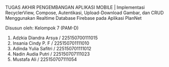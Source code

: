 TUGAS AKHIR PENGEMBANGAN APLIKASI MOBILE | 
Implementasi RecyclerView, Compose, Autentikasi, Upload-Download Gambar, dan CRUD Menggunakan Realtime Database Firebase pada Aplikasi PlanNet

Disusun oleh:
Kelompok 7 (PAM-D)
1. Adzkia Diandra Arsya 		/ 225150700111015
2. Insania Cindy P. F			  / 225150701111010
3. Adinda Yulia Safitri			/ 225150701111012
4. Nadin Audia Putri			  / 225150707111023
5. Mustafa Ali				      / 225150707111054
